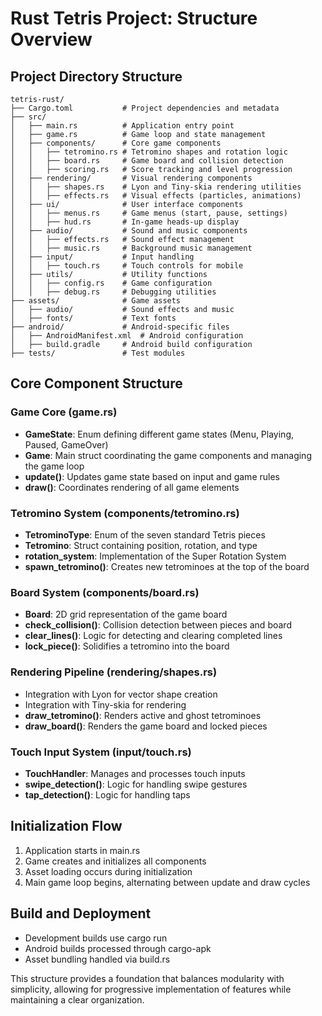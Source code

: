 # Rust Tetris Project: Structure Overview

## Project Directory Structure

```
tetris-rust/
├── Cargo.toml           # Project dependencies and metadata
├── src/
│   ├── main.rs          # Application entry point
│   ├── game.rs          # Game loop and state management
│   ├── components/      # Core game components
│   │   ├── tetromino.rs # Tetromino shapes and rotation logic
│   │   ├── board.rs     # Game board and collision detection
│   │   ├── scoring.rs   # Score tracking and level progression
│   ├── rendering/       # Visual rendering components
│   │   ├── shapes.rs    # Lyon and Tiny-skia rendering utilities
│   │   ├── effects.rs   # Visual effects (particles, animations)
│   ├── ui/              # User interface components
│   │   ├── menus.rs     # Game menus (start, pause, settings)
│   │   ├── hud.rs       # In-game heads-up display
│   ├── audio/           # Sound and music components
│   │   ├── effects.rs   # Sound effect management
│   │   ├── music.rs     # Background music management
│   ├── input/           # Input handling
│   │   ├── touch.rs     # Touch controls for mobile
│   ├── utils/           # Utility functions
│   │   ├── config.rs    # Game configuration
│   │   ├── debug.rs     # Debugging utilities
├── assets/              # Game assets
│   ├── audio/           # Sound effects and music
│   ├── fonts/           # Text fonts
├── android/             # Android-specific files
│   ├── AndroidManifest.xml  # Android configuration
│   ├── build.gradle     # Android build configuration
├── tests/               # Test modules
```

## Core Component Structure

### Game Core (game.rs)
- **GameState**: Enum defining different game states (Menu, Playing, Paused, GameOver)
- **Game**: Main struct coordinating the game components and managing the game loop
- **update()**: Updates game state based on input and game rules
- **draw()**: Coordinates rendering of all game elements

### Tetromino System (components/tetromino.rs)
- **TetrominoType**: Enum of the seven standard Tetris pieces
- **Tetromino**: Struct containing position, rotation, and type
- **rotation_system**: Implementation of the Super Rotation System
- **spawn_tetromino()**: Creates new tetrominoes at the top of the board

### Board System (components/board.rs)
- **Board**: 2D grid representation of the game board
- **check_collision()**: Collision detection between pieces and board
- **clear_lines()**: Logic for detecting and clearing completed lines
- **lock_piece()**: Solidifies a tetromino into the board

### Rendering Pipeline (rendering/shapes.rs)
- Integration with Lyon for vector shape creation
- Integration with Tiny-skia for rendering
- **draw_tetromino()**: Renders active and ghost tetrominoes
- **draw_board()**: Renders the game board and locked pieces

### Touch Input System (input/touch.rs)
- **TouchHandler**: Manages and processes touch inputs
- **swipe_detection()**: Logic for handling swipe gestures
- **tap_detection()**: Logic for handling taps

## Initialization Flow
1. Application starts in main.rs
2. Game creates and initializes all components
3. Asset loading occurs during initialization
4. Main game loop begins, alternating between update and draw cycles

## Build and Deployment
- Development builds use cargo run
- Android builds processed through cargo-apk
- Asset bundling handled via build.rs

This structure provides a foundation that balances modularity with simplicity, allowing for progressive implementation of features while maintaining a clear organization.